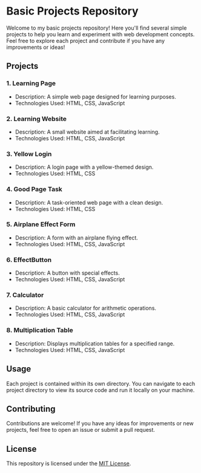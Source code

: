 # Basic Projects Repository
Welcome to my basic projects repository! Here you'll find several simple projects to help you learn and experiment with web development concepts. Feel free to explore each project and contribute if you have any improvements or ideas!

## Projects

### 1. Learning Page
- Description: A simple web page designed for learning purposes.
- Technologies Used: HTML, CSS, JavaScript

### 2. Learning Website
- Description: A small website aimed at facilitating learning.
- Technologies Used: HTML, CSS, JavaScript

### 3. Yellow Login
- Description: A login page with a yellow-themed design.
- Technologies Used: HTML, CSS

### 4. Good Page Task
- Description: A task-oriented web page with a clean design.
- Technologies Used: HTML, CSS

### 5. Airplane Effect Form
- Description: A form with an airplane flying effect.
- Technologies Used: HTML, CSS, JavaScript

### 6. EffectButton
- Description: A button with special effects.
- Technologies Used: HTML, CSS, JavaScript

### 7. Calculator
- Description: A basic calculator for arithmetic operations.
- Technologies Used: HTML, CSS, JavaScript

### 8. Multiplication Table
- Description: Displays multiplication tables for a specified range.
- Technologies Used: HTML, CSS, JavaScript

## Usage

Each project is contained within its own directory. You can navigate to each project directory to view its source code and run it locally on your machine.

## Contributing

Contributions are welcome! If you have any ideas for improvements or new projects, feel free to open an issue or submit a pull request.

## License

This repository is licensed under the [MIT License](LICENSE).

